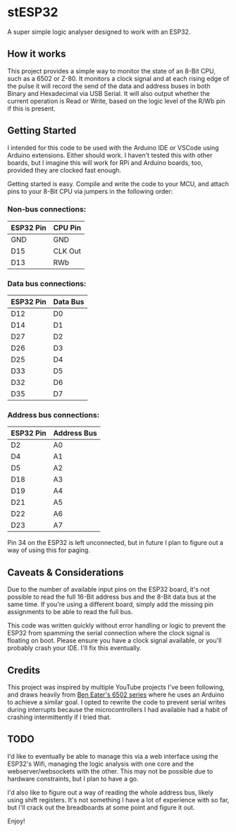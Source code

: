 # stESP32

A super simple logic analyser designed to work with an ESP32.

## How it works

This project provides a simple way to monitor the state of an 8-Bit CPU, such as a 6502 or Z-80. It monitors a clock signal and at each rising edge of the pulse it will record the send of the data and address buses in both Binary and Hexadecimal via USB Serial. It will also output whether the current operation is Read or Write, based on the logic level of the R/Wb pin if this is present.


## Getting Started

I intended for this code to be used with the Arduino IDE or VSCode using Arduino extensions. Either should work. I haven't tested this with other boards, but I imagine this will work for RPi and Arduino boards, too, provided they are clocked fast enough.

Getting started is easy. Compile and write the code to your MCU, and attach pins to your 8-Bit CPU via jumpers in the following order:

### Non-bus connections:

| ESP32 Pin   | CPU Pin     |
| ----------- | ----------- |
| GND         | GND         |
| D15         | CLK Out     |
| D13         | RWb         |

### Data bus connections:

| ESP32 Pin   | Data Bus    |
| ----------- | ----------- |
| D12         | D0          |
| D14         | D1          |
| D27         | D2          |
| D26         | D3          |
| D25         | D4          |
| D33         | D5          |
| D32         | D6          |
| D35         | D7          |

### Address bus connections:

| ESP32 Pin   | Address Bus |
| ----------- | ----------- |
| D2          | A0          |
| D4          | A1          |
| D5          | A2          |
| D18         | A3          |
| D19         | A4          |
| D21         | A5          |
| D22         | A6          |
| D23         | A7          |

Pin 34 on the ESP32 is left unconnected, but in future I plan to figure out a way of using this for paging.

## Caveats & Considerations

Due to the number of available input pins on the ESP32 board, it's not possible to read the full 16-Bit address bus and the 8-Bit data bus at the same time. If you're using a different board, simply add the missing pin assignments to be able to read the full bus. 

This code was written quickly without error handling or logic to prevent the ESP32 from spamming the serial connection where the clock signal is floating on boot. Please ensure you have a clock signal available, or you'll probably crash your IDE. I'll fix this eventually.

## Credits

This project was inspired by multiple YouTube projects I've been following, and draws heavily from [Ben Eater's 6502 series](https://www.youtube.com/watch?v=LnzuMJLZRdU) where he uses an Arduino to achieve a similar goal. I opted to rewrite the code to prevent serial writes during interrupts because the microcontrollers I had available had a habit of crashing intermittently if I tried that.


## TODO

I'd like to eventually be able to manage this via a web interface using the ESP32's Wifi, managing the logic analysis with one core and the webserver/websockets with the other. This may not be possible due to hardware constraints, but I plan to have a go.

I'd also like to figure out a way of reading the whole address bus, likely using shift registers. It's not something I have a lot of experience with so far, but I'll crack out the breadboards at some point and figure it out.

Enjoy!
